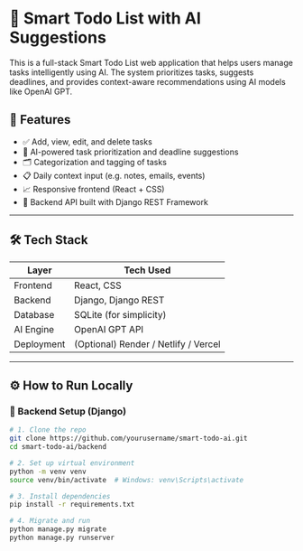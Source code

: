 # 🧠 Smart Todo List with AI Suggestions

This is a full-stack Smart Todo List web application that helps users manage tasks intelligently using AI. The system prioritizes tasks, suggests deadlines, and provides context-aware recommendations using AI models like OpenAI GPT.

## 🚀 Features

- ✅ Add, view, edit, and delete tasks
- 🧠 AI-powered task prioritization and deadline suggestions
- 🗂️ Categorization and tagging of tasks
- 📋 Daily context input (e.g. notes, emails, events)
- 📈 Responsive frontend (React + CSS)
- 🔐 Backend API built with Django REST Framework

---

## 🛠️ Tech Stack

| Layer      | Tech Used             |
|------------|-----------------------|
| Frontend   | React, CSS            |
| Backend    | Django, Django REST   |
| Database   | SQLite (for simplicity) |
| AI Engine  | OpenAI GPT API        |
| Deployment | (Optional) Render / Netlify / Vercel |

---

## ⚙️ How to Run Locally

### 🔧 Backend Setup (Django)
```bash
# 1. Clone the repo
git clone https://github.com/yourusername/smart-todo-ai.git
cd smart-todo-ai/backend

# 2. Set up virtual environment
python -m venv venv
source venv/bin/activate  # Windows: venv\Scripts\activate

# 3. Install dependencies
pip install -r requirements.txt

# 4. Migrate and run
python manage.py migrate
python manage.py runserver
